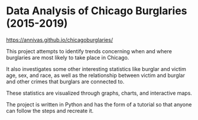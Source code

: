 # Data Analysis of Chicago Burglaries (2015-2019)

https://annivas.github.io/chicagoburglaries/

This project attempts to identify trends concerning when and where burglaries are most likely to take place in Chicago.

It also investigates some other interesting statistics like burglar and victim age, sex, and race, as well as the relationship between victim and burglar and other crimes that burglars are connected to.

These statistics are visualized through graphs, charts, and interactive maps.

The project is written in Python and has the form of a tutorial so that anyone can follow the steps and recreate it.


